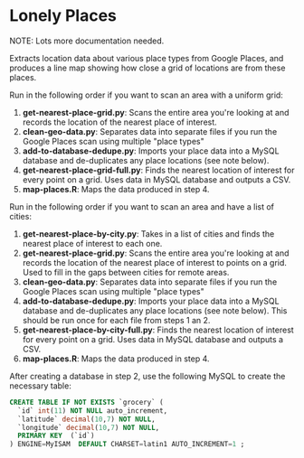 Lonely Places
===============

NOTE: Lots more documentation needed.

Extracts location data about various place types from Google Places, and produces a line map showing how close a grid of locations are from these places.

Run in the following order if you want to scan an area with a uniform grid:

1. **get-nearest-place-grid.py**: Scans the entire area you're looking at and records the location of the nearest place of interest.
2. **clean-geo-data.py**: Separates data into separate files if you run the Google Places scan using multiple "place types"
3. **add-to-database-dedupe.py**: Imports your place data into a MySQL database and de-duplicates any place locations (see note below).
4. **get-nearest-place-grid-full.py**: Finds the nearest location of interest for every point on a grid. Uses data in MySQL database and outputs a CSV.
5. **map-places.R**: Maps the data produced in step 4.

Run in the following order if you want to scan an area and have a list of cities:

1. **get-nearest-place-by-city.py**: Takes in a list of cities and finds the nearest place of interest to each one.
2. **get-nearest-place-grid.py**: Scans the entire area you're looking at and records the location of the nearest place of interest to points on a grid. Used to fill in the gaps between cities for remote areas.
2. **clean-geo-data.py**: Separates data into separate files if you run the Google Places scan using multiple "place types"
3. **add-to-database-dedupe.py**: Imports your place data into a MySQL database and de-duplicates any place locations (see note below). This should be run once for each file from steps 1 an 2.
4. **get-nearest-place-by-city-full.py**: Finds the nearest location of interest for every point on a grid. Uses data in MySQL database and outputs a CSV.
5. **map-places.R**: Maps the data produced in step 4.


After creating a database in step 2, use the following MySQL to create the necessary table:

```sql
CREATE TABLE IF NOT EXISTS `grocery` (
  `id` int(11) NOT NULL auto_increment,
  `latitude` decimal(10,7) NOT NULL,
  `longitude` decimal(10,7) NOT NULL,
  PRIMARY KEY  (`id`)
) ENGINE=MyISAM  DEFAULT CHARSET=latin1 AUTO_INCREMENT=1 ;
```